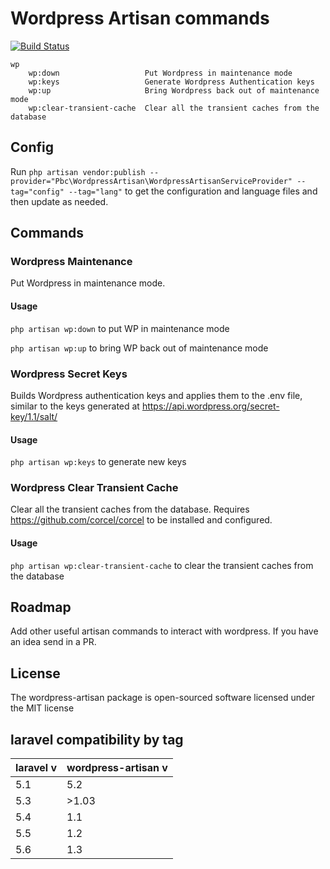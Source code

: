 # Wordpress Artisan commands

[![Build Status](https://travis-ci.org/paulbunyannet/wordpress-artisan.svg?branch=master)](https://travis-ci.org/paulbunyannet/wordpress-artisan)

    wp
        wp:down                   Put Wordpress in maintenance mode
        wp:keys                   Generate Wordpress Authentication keys
        wp:up                     Bring Wordpress back out of maintenance mode
        wp:clear-transient-cache  Clear all the transient caches from the database

## Config

Run `php artisan vendor:publish --provider="Pbc\WordpressArtisan\WordpressArtisanServiceProvider" --tag="config" --tag="lang"` to get the configuration and language files and then update as needed.

## Commands

### Wordpress Maintenance

Put Wordpress in maintenance mode.

#### Usage

`php artisan wp:down` to put WP in maintenance mode

`php artisan wp:up` to bring WP back out of maintenance mode

### Wordpress Secret Keys

Builds Wordpress authentication keys and applies them to the .env file, similar to the keys generated at https://api.wordpress.org/secret-key/1.1/salt/

#### Usage

`php artisan wp:keys` to generate new keys

### Wordpress Clear Transient Cache

Clear all the transient caches from the database. Requires https://github.com/corcel/corcel to be installed and configured.

#### Usage

`php artisan wp:clear-transient-cache` to clear the transient caches from the database

## Roadmap

Add other useful artisan commands to interact with wordpress. If you have an idea send in a PR.

## License

The wordpress-artisan package is open-sourced software licensed under the MIT license

## laravel compatibility by tag

| laravel v | wordpress-artisan v |
|-----------|---------------------|
| 5.1 | 5.2 | 1.*                 |
| 5.3       | >1.03 | 1.05        |
| 5.4       | 1.1                 |
| 5.5       | 1.2                 |
| 5.6       | 1.3                 |
